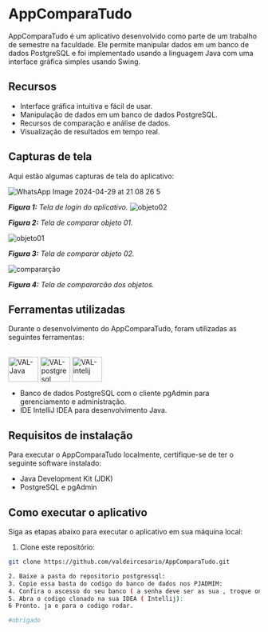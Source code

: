 # AppComparaTudo



AppComparaTudo é um aplicativo desenvolvido como parte de um trabalho de semestre na faculdade. Ele permite manipular dados em um banco de dados PostgreSQL e foi implementado usando a linguagem Java com uma interface gráfica simples usando Swing.

## Recursos

- Interface gráfica intuitiva e fácil de usar.
- Manipulação de dados em um banco de dados PostgreSQL.
- Recursos de comparação e análise de dados.
- Visualização de resultados em tempo real.

## Capturas de tela

Aqui estão algumas capturas de tela do aplicativo:

![WhatsApp Image 2024-04-29 at 21 08 26 5](https://github.com/valdeircesario/AppComparaTudo/assets/135670289/84d9b044-d95e-4adc-86f9-25e620076b58)

_**Figura 1:** Tela de login do aplicativo._
![objeto02](https://github.com/valdeircesario/AppComparaTudo/assets/135670289/97cada5c-8bc7-4b0b-938e-d2925f50c75b)


_**Figura 2:** Tela de comparar objeto 01._

![objeto01](https://github.com/valdeircesario/AppComparaTudo/assets/135670289/98d6724a-0725-429d-923d-20f1947353fe)


_**Figura 3:** Tela de comparar objeto 02._

![compararção](https://github.com/valdeircesario/AppComparaTudo/assets/135670289/7e04ac80-0ab4-4656-bd1f-842582946ad7)

_**Figura 4:** Tela de compararcão dos objetos._



## Ferramentas utilizadas

Durante o desenvolvimento do AppComparaTudo, foram utilizadas as seguintes ferramentas:

<div style="display: inline_block"><br>
        
  
  <img align="center" alt="VAL-Java" height="50" width="60" src="https://cdn.jsdelivr.net/gh/devicons/devicon@latest/icons/java/java-original.svg">
  <img align="center" alt="VAL-postgresql" height="50" width="60" src="https://cdn.jsdelivr.net/gh/devicons/devicon@latest/icons/postgresql/postgresql-original-wordmark.svg" >
  <img  align="center" alt="VAL-intelij" height="50" width="60" src="https://cdn.jsdelivr.net/gh/devicons/devicon@latest/icons/intellij/intellij-original.svg" >

  
</div>
<P></P>

- Banco de dados PostgreSQL com o cliente pgAdmin para gerenciamento e administração.
- IDE IntelliJ IDEA para desenvolvimento Java.

## Requisitos de instalação

Para executar o AppComparaTudo localmente, certifique-se de ter o seguinte software instalado:

- Java Development Kit (JDK)
- PostgreSQL e pgAdmin

## Como executar o aplicativo

Siga as etapas abaixo para executar o aplicativo em sua máquina local:

1. Clone este repositório:

```bash
git clone https://github.com/valdeircesario/AppComparaTudo.git

2. Baixe a pasta do repositorio postgressql:
3. Copie essa basta do codigo do banco de dados nos PJADMIM:
4. Confira o ascesso do seu banco ( a senha deve ser as sua , troque onde por 201918 pela sua senha):
5. Abra o codigo clonado na sua IDEA ( Intellij):
6 Pronto. ja e para o codigo rodar.

#obrigado
